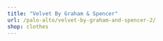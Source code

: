 ```yaml
---
title: "Velvet By Graham & Spencer"
url: /palo-alto/velvet-by-graham-and-spencer-2/
shop: clothes
---
```

